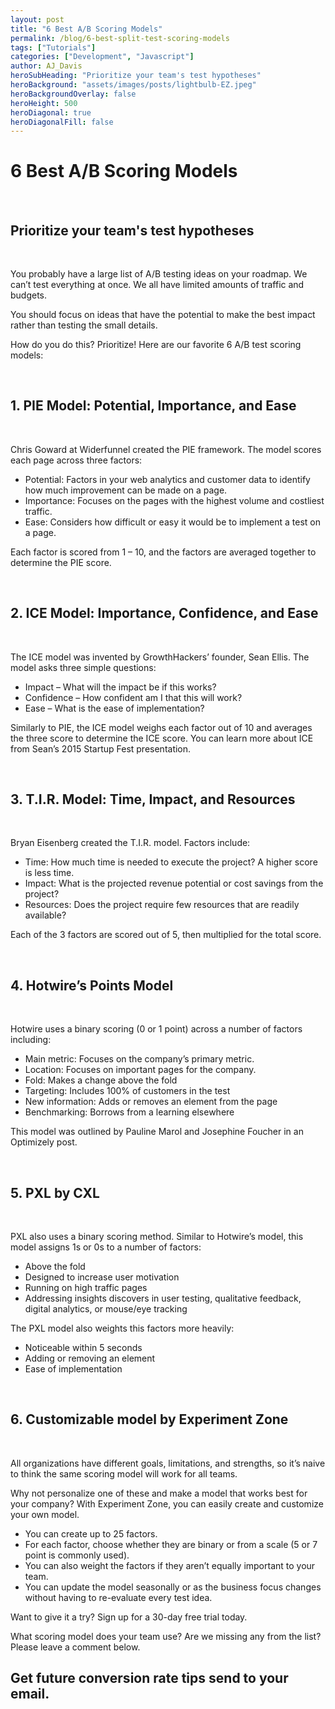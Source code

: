 ```yaml
---
layout: post
title: "6 Best A/B Scoring Models"
permalink: /blog/6-best-split-test-scoring-models
tags: ["Tutorials"]
categories: ["Development", "Javascript"]
author: AJ_Davis
heroSubHeading: "Prioritize your team's test hypotheses"
heroBackground: "assets/images/posts/lightbulb-EZ.jpeg"
heroBackgroundOverlay: false
heroHeight: 500
heroDiagonal: true
heroDiagonalFill: false
---
```


# 6 Best A/B Scoring Models

&nbsp;

## Prioritize your team's test hypotheses

&nbsp;

You probably have a large list of A/B testing ideas on your roadmap. We can’t test everything at once. We all have limited amounts of traffic and budgets.

You should focus on ideas that have the potential to make the best impact rather than testing the small details.

How do you do this? Prioritize! Here are our favorite 6 A/B test scoring models:

&nbsp;

## 1. PIE Model: Potential, Importance, and Ease

&nbsp;

Chris Goward at Widerfunnel created the PIE framework. The model scores each page across three factors:

- Potential: Factors in your web analytics and customer data to identify how much improvement can be made on a page.
- Importance: Focuses on the pages with the highest volume and costliest traffic.
- Ease: Considers how difficult or easy it would be to implement a test on a page.

Each factor is scored from 1 – 10, and the factors are averaged together to determine the PIE score.

&nbsp;

## 2. ICE Model: Importance, Confidence, and Ease

&nbsp;

The ICE model was invented by GrowthHackers’ founder, Sean Ellis. The model asks three simple questions:

- Impact – What will the impact be if this works?
- Confidence – How confident am I that this will work?
- Ease – What is the ease of implementation?

Similarly to PIE, the ICE model weighs each factor out of 10 and averages the three score to determine the ICE score. You can learn more about ICE from Sean’s 2015 Startup Fest presentation.

&nbsp;

## 3. T.I.R. Model: Time, Impact, and Resources

&nbsp;

Bryan Eisenberg created the T.I.R. model. Factors include:

- Time: How much time is needed to execute the project? A higher score is less time.
- Impact: What is the projected revenue potential or cost savings from the project?
- Resources: Does the project require few resources that are readily available?

Each of the 3 factors are scored out of 5, then multiplied for the total score.

&nbsp;

## 4. Hotwire’s Points Model

&nbsp;

Hotwire uses a binary scoring (0 or 1 point) across a number of factors including:

- Main metric: Focuses on the company’s primary metric.
- Location: Focuses on important pages for the company.
- Fold: Makes a change above the fold
- Targeting: Includes 100% of customers in the test
- New information: Adds or removes an element from the page
- Benchmarking: Borrows from a learning elsewhere

This model was outlined by Pauline Marol and Josephine Foucher in an Optimizely post.

&nbsp;

## 5. PXL by CXL

&nbsp;

PXL also uses a binary scoring method. Similar to Hotwire’s model, this model assigns 1s or 0s to a number of factors:

- Above the fold
- Designed to increase user motivation
- Running on high traffic pages
- Addressing insights discovers in user testing, qualitative feedback, digital analytics, or mouse/eye tracking

The PXL model also weights this factors more heavily:

- Noticeable within 5 seconds
- Adding or removing an element
- Ease of implementation

&nbsp;

## 6. Customizable model by Experiment Zone

&nbsp;

All organizations have different goals, limitations, and strengths, so it’s naive to think the same scoring model will work for all teams.

Why not personalize one of these and make a model that works best for your company? With Experiment Zone, you can easily create and customize your own model.

- You can create up to 25 factors.
- For each factor, choose whether they are binary or from a scale (5 or 7 point is commonly used).
- You can also weight the factors if they aren’t equally important to your team.
- You can update the model seasonally or as the business focus changes without having to re-evaluate every test idea.

Want to give it a try? Sign up for a 30-day free trial today.

What scoring model does your team use? Are we missing any from the list? Please leave a comment below.

<div class="strip-grey pt-5 pb-5 mt-5 team-summary">
  <div class="container justify-content-center">
    <!-- <div class="row"> -->
    <div class="col-12">
      <h2 class="mb-n2 text-center">
        Get future conversion rate tips send to your email.
      </h2>
      <div class="_form_11"></div>
      <script
        src="https://experimentzone.activehosted.com/f/embed.php?id=11"
        type="text/javascript"
        charset="utf-8"
      ></script>
    </div>
  </div>
  <!-- </div> -->
</div>
